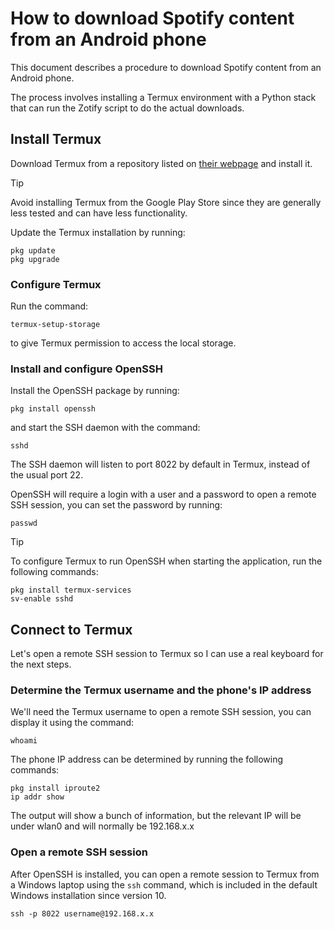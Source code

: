 # How to download Spotify content from an Android phone
This document describes a procedure to download Spotify content from an Android phone.

The process involves installing a Termux environment with a Python stack that can run the Zotify script to do the actual downloads.

## Install Termux
Download Termux from a repository listed on [their webpage](https://termux.dev/en/) and install it.

> [!TIP]
> Avoid installing Termux from the Google Play Store since they are generally less tested and can have less functionality.

Update the Termux installation by running:

```
pkg update
pkg upgrade
```

### Configure Termux

Run the command:

```
termux-setup-storage
```

to give Termux permission to access the local storage.

### Install and configure OpenSSH
Install the OpenSSH package by running:

```
pkg install openssh
```

and start the SSH daemon with the command:

```
sshd
```

The SSH daemon will listen to port 8022 by default in Termux, instead of the usual port 22.

OpenSSH will require a login with a user and a password to open a remote SSH session, you can set the password by running:

```
passwd
```

> [!TIP]
> To configure Termux to run OpenSSH when starting the application, run the following commands:
> 
> ```
> pkg install termux-services
> sv-enable sshd
> ```

## Connect to Termux

Let's open a remote SSH session to Termux so I can use a real keyboard for the next steps.

### Determine the Termux username and the phone's IP address

We'll need the Termux username to open a remote SSH session, you can display it using the command:

```
whoami
```

The phone IP address can be determined by running the following commands:

```
pkg install iproute2
ip addr show
```

The output will show a bunch of information, but the relevant IP will be under wlan0 and will normally be 192.168.x.x

### Open a remote SSH session

After OpenSSH is installed, you can open a remote session to Termux from a Windows laptop using the ```ssh``` command, which is included in the default Windows installation since version 10.

```
ssh -p 8022 username@192.168.x.x
```
